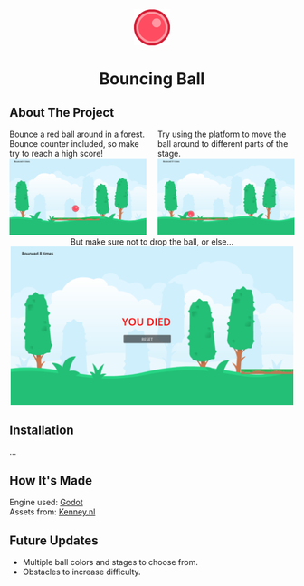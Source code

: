 <div align="center">
    <img src="./assets/ball_red_small.png"/>
    <h1 align="center">Bouncing Ball</h1>
    
</div>

## About The Project

<div class="flex-container" style="display: flex;">
  <div class="flex-child" style="flex: 1; margin-right: 20px;">
    Bounce a red ball around in a forest. Bounce counter included, so make try to reach a high score!
    <img src="./screenshots/ss1.png"/>
  </div>
  
  <div class="flex-child" style="flex: 1;">
    Try using the platform to move the ball around to different parts of the stage.
    <img src="./screenshots/ss3.png"/>
  </div>
</div>

<div align="center">
    But make sure not to drop the ball, or else...
    <img src="./screenshots/ss2.png" width="500"/>
</div>

## Installation

...

## How It's Made

Engine used: [Godot](https://godotengine.org)  
Assets from: [Kenney.nl](https://www.kenney.nl)

## Future Updates

- Multiple ball colors and stages to choose from.
- Obstacles to increase difficulty.
